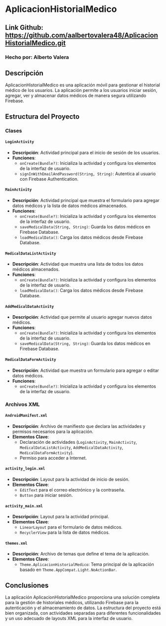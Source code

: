 # AplicacionHistorialMedico

## Link Github: https://github.com/aalbertovalera48/AplicacionHistorialMedico.git
### Hecho por: Alberto Valera 
## Descripción
AplicacionHistorialMedico es una aplicación móvil para gestionar el historial médico de los usuarios. La aplicación permite a los usuarios iniciar sesión, agregar, ver y almacenar datos médicos de manera segura utilizando Firebase.

## Estructura del Proyecto

### Clases

#### `LoginActivity`
- **Descripción**: Actividad principal para el inicio de sesión de los usuarios.
- **Funciones**:
  - `onCreate(Bundle?)`: Inicializa la actividad y configura los elementos de la interfaz de usuario.
  - `signInWithEmailAndPassword(String, String)`: Autentica al usuario con Firebase Authentication.

#### `MainActivity`
- **Descripción**: Actividad principal que muestra el formulario para agregar datos médicos y la lista de datos médicos almacenados.
- **Funciones**:
  - `onCreate(Bundle?)`: Inicializa la actividad y configura los elementos de la interfaz de usuario.
  - `saveMedicalData(String, String)`: Guarda los datos médicos en Firebase Database.
  - `loadMedicalData()`: Carga los datos médicos desde Firebase Database.

#### `MedicalDataListActivity`
- **Descripción**: Actividad que muestra una lista de todos los datos médicos almacenados.
- **Funciones**:
  - `onCreate(Bundle?)`: Inicializa la actividad y configura los elementos de la interfaz de usuario.
  - `loadMedicalData()`: Carga los datos médicos desde Firebase Database.

#### `AddMedicalDataActivity`
- **Descripción**: Actividad que permite al usuario agregar nuevos datos médicos.
- **Funciones**:
  - `onCreate(Bundle?)`: Inicializa la actividad y configura los elementos de la interfaz de usuario.
  - `saveMedicalData(String, String)`: Guarda los datos médicos en Firebase Database.

#### `MedicalDataFormActivity`
- **Descripción**: Actividad que muestra un formulario para agregar o editar datos médicos.
- **Funciones**:
  - `onCreate(Bundle?)`: Inicializa la actividad y configura los elementos de la interfaz de usuario.

### Archivos XML

#### `AndroidManifest.xml`
- **Descripción**: Archivo de manifiesto que declara las actividades y permisos necesarios para la aplicación.
- **Elementos Clave**:
  - Declaración de actividades (`LoginActivity`, `MainActivity`, `MedicalDataListActivity`, `AddMedicalDataActivity`, `MedicalDataFormActivity`).
  - Permiso para acceder a Internet.

#### `activity_login.xml`
- **Descripción**: Layout para la actividad de inicio de sesión.
- **Elementos Clave**:
  - `EditText` para el correo electrónico y la contraseña.
  - `Button` para iniciar sesión.

#### `activity_main.xml`
- **Descripción**: Layout para la actividad principal.
- **Elementos Clave**:
  - `LinearLayout` para el formulario de datos médicos.
  - `RecyclerView` para la lista de datos médicos.

#### `themes.xml`
- **Descripción**: Archivo de temas que define el tema de la aplicación.
- **Elementos Clave**:
  - `Theme.AplicacionHistorialMedico`: Tema principal de la aplicación basado en `Theme.AppCompat.Light.NoActionBar`.

## Conclusiones
La aplicación AplicacionHistorialMedico proporciona una solución completa para la gestión de historiales médicos, utilizando Firebase para la autenticación y el almacenamiento de datos. La estructura del proyecto está bien organizada, con actividades separadas para diferentes funcionalidades y un uso adecuado de layouts XML para la interfaz de usuario.
